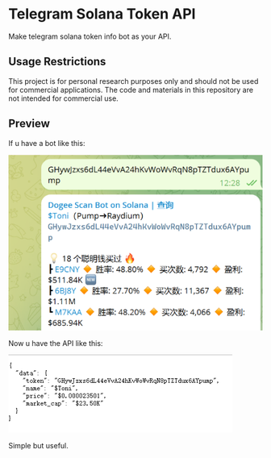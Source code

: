 # Telegram Solana Token API

Make telegram solana token info bot as your API.

## Usage Restrictions

This project is for personal research purposes only and should not be used for commercial applications. The code and materials in this repository are not intended for commercial use.

## Preview

If u have a bot like this:

![dogee_in_tg](images/tg_dogee.png)

Now u have the API like this:


![dogee_in_api](images/api_dogee.png)

Simple but useful.

